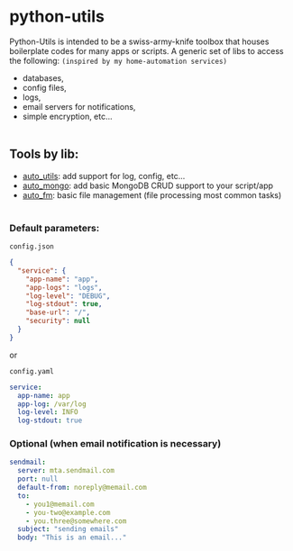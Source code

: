 # python-utils

Python-Utils is intended to be a swiss-army-knife toolbox that houses boilerplate codes for many apps or scripts. A generic set of libs to access the following: `(inspired by my home-automation services)`
* databases,
* config files,
* logs,
* email servers for notifications,
* simple encryption, etc...
<br/><br/>

## Tools by lib:

- [auto_utils](auto_utils.md): add support for log, config, etc...
- [auto_mongo](auto_mongo.md): add basic MongoDB CRUD support to your script/app
- [auto_fm](auto_fm.md): basic file management (file processing most common tasks)
<br/><br/>

### Default parameters:
`config.json`
```json
{
  "service": {
    "app-name": "app",
    "app-logs": "logs",
    "log-level": "DEBUG",
    "log-stdout": true,
    "base-url": "/",
    "security": null
  }
}
```

or

`config.yaml`
```yaml
service:
  app-name: app
  app-log: /var/log
  log-level: INFO
  log-stdout: true
```

### Optional (when email notification is necessary)
```yaml
sendmail:
  server: mta.sendmail.com
  port: null
  default-from: noreply@memail.com
  to:
    - you1@memail.com
    - you-two@example.com
    - you.three@somewhere.com
  subject: "sending emails"
  body: "This is an email..."
```
